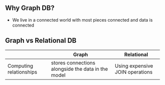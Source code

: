 ## Why Graph DB?
- We live in a connected world with most pieces connected and data is connected

## Graph vs Relational DB
| | Graph | Relational |
| --- | --- | --- |
| Computing relationships | stores connections alongside the data in the model | Using expensive JOIN operations |
